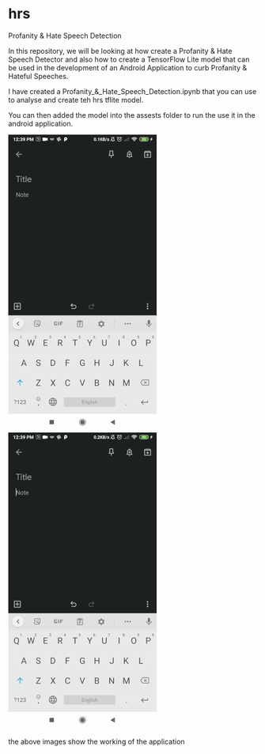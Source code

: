# hrs
Profanity &amp; Hate Speech Detection


In this repository, we will be looking at how create a Profanity & Hate Speech Detector and also how to create a TensorFlow Lite model that can be used in the development of an Android Application to curb Profanity & Hateful Speeches.

I have created a Profanity_&_Hate_Speech_Detection.ipynb that you can use to analyse and create teh hrs tflite model.

You can then added the model into the assests folder to run the use it in the android application.

![alt text](https://github.com/ygsriram/hrs/blob/main/project_images/ezgif.com-gif-maker.gif)
![alt text](https://github.com/ygsriram/hrs/blob/main/project_images/ezgif.com-gif-maker%20(1).gif)


the above images show the working of the application

